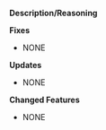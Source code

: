 **Description/Reasoning**
<!-- Put a description here of the overall changes that you made. -->

**Fixes**
<!-- Put a list of fixes you made here. -->
<!-- If it was an bug from the issue tracker remember to add the issue number here, so it can be closed. -->
<!-- EX: Fixed return cache not being cleared. -->
- NONE

**Updates**
<!-- Put libs/build tools that were updated here. -->
<!-- EX: Updated gradle to 7.0.0. -->
- NONE

**Changed Features**
<!-- Put a list of the features that you changed/modified here. -->
<!-- If it was an enchanment from the issue tracker, remember to add the issue number here, so it can be closed. -->
<!-- EX: - Modified cache to hold more vars. -->
- NONE
